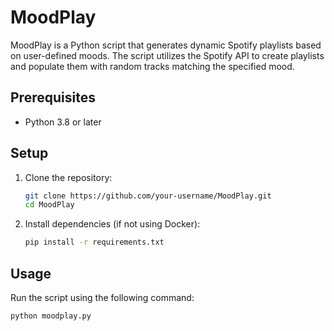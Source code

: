 # MoodPlay

MoodPlay is a Python script that generates dynamic Spotify playlists based on user-defined moods. The script utilizes the Spotify API to create playlists and populate them with random tracks matching the specified mood.

## Prerequisites

- Python 3.8 or later


## Setup

1. Clone the repository:

    ```bash
    git clone https://github.com/your-username/MoodPlay.git
    cd MoodPlay
    ```

2. Install dependencies (if not using Docker):

    ```bash
    pip install -r requirements.txt
    ```




 

## Usage



Run the script using the following command:

```bash
python moodplay.py 
